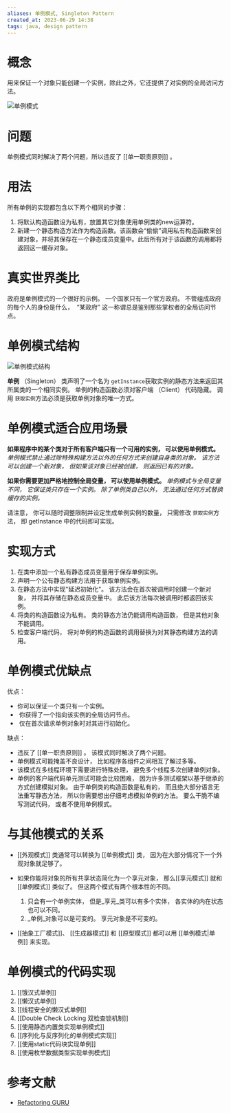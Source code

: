 ```yaml
---
aliases: 单例模式, Singleton Pattern
created_at: 2023-06-29 14:38
tags: java, design pattern
---
```


# 概念

用来保证一个对象只能创建一个实例，除此之外，它还提供了对实例的全局访问方法。

![单例模式](https://refactoringguru.cn/images/patterns/content/singleton/singleton.png)
# 问题

单例模式同时解决了两个问题，所以违反了 [[单一职责原则]] 。

# 用法

所有单例的实现都包含以下两个相同的步骤：

1. 将默认构造函数设为私有，放置其它对象使用单例类的new运算符。
2. 新建一个静态构造方法作为构造函数。该函数会“偷偷”调用私有构造函数来创建对象，并将其保存在一个静态成员变量中。此后所有对于该函数的调用都将返回这一缓存对象。


# 真实世界类比

政府是单例模式的一个很好的示例。 一个国家只有一个官方政府。 不管组成政府的每个人的身份是什么， ​ “某政府” 这一称谓总是鉴别那些掌权者的全局访问节点。

# 单例模式结构

![单例模式结构](https://refactoringguru.cn/images/patterns/diagrams/singleton/structure-zh.png?id=207b153c1abb131ee4eb37dee6097e60)

**单例** （Singleton） 类声明了一个名为 `get­Instance`获取实例的静态方法来返回其所属类的一个相同实例。
单例的构造函数必须对客户端 （Client） 代码隐藏。 调用 `获取实例`方法必须是获取单例对象的唯一方式。

# 单例模式适合应用场景

**如果程序中的某个类对于所有客户端只有一个可用的实例， 可以使用单例模式。**
*单例模式禁止通过除特殊构建方法以外的任何方式来创建自身类的对象。 该方法可以创建一个新对象， 但如果该对象已经被创建， 则返回已有的对象。*

**如果你需要更加严格地控制全局变量， 可以使用单例模式。**
*单例模式与全局变量不同， 它保证类只存在一个实例。 除了单例类自己以外， 无法通过任何方式替换缓存的实例。*

请注意， 你可以随时调整限制并设定生成单例实例的数量， 只需修改 `获取实例`方法， 即 getInstance 中的代码即可实现。


# 实现方式

1. 在类中添加一个私有静态成员变量用于保存单例实例。
2. 声明一个公有静态构建方法用于获取单例实例。
3. 在静态方法中实现"延迟初始化"。 该方法会在首次被调用时创建一个新对象， 并将其存储在静态成员变量中。 此后该方法每次被调用时都返回该实例。
4. 将类的构造函数设为私有。 类的静态方法仍能调用构造函数， 但是其他对象不能调用。
5. 检查客户端代码， 将对单例的构造函数的调用替换为对其静态构建方法的调用。

# 单例模式优缺点

优点：
- 你可以保证一个类只有一个实例。
-  你获得了一个指向该实例的全局访问节点。
-  仅在首次请求单例对象时对其进行初始化。

缺点：
- 违反了 [[单一职责原则]] 。 该模式同时解决了两个问题。
- 单例模式可能掩盖不良设计， 比如程序各组件之间相互了解过多等。
- 该模式在多线程环境下需要进行特殊处理， 避免多个线程多次创建单例对象。
- 单例的客户端代码单元测试可能会比较困难， 因为许多测试框架以基于继承的方式创建模拟对象。 由于单例类的构造函数是私有的， 而且绝大部分语言无法重写静态方法， 所以你需要想出仔细考虑模拟单例的方法。 要么干脆不编写测试代码， 或者不使用单例模式。

# 与其他模式的关系

- [[外观模式]] 类通常可以转换为 [[单例模式]] 类， 因为在大部分情况下一个外观对象就足够了。
    
- 如果你能将对象的所有共享状态简化为一个享元对象， 那么[[享元模式]] 就和 [[单例模式]] 类似了。 但这两个模式有两个根本性的不同。
    1. 只会有一个单例实体， 但是_享元_类可以有多个实体， 各实体的内在状态也可以不同。
    2. _单例_对象可以是可变的。 享元对象是不可变的。

- [[抽象工厂模式]]、 [[生成器模式]] 和 [[原型模式]] 都可以用 [[单例模式|单例]] 来实现。

# 单例模式的代码实现

1. [[饿汉式单例]]
2. [[懒汉式单例]]
3. [[线程安全的懒汉式单例]]
4. [[Double Check Locking 双检查锁机制]]
5. [[使用静态内置类实现单例模式]]
6. [[序列化与反序列化的单例模式实现]]
7. [[使用static代码块实现单例]]
8. [[使用枚举数据类型实现单例模式]]


# 参考文献

- [Refactoring GURU](https://refactoringguru.cn/design-patterns/singleton)
